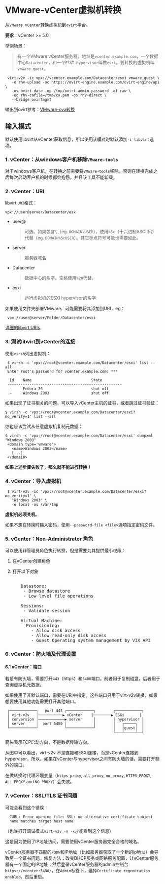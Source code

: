 # VMware-vCenter虚拟机转换

从`VMware vCenter`转换虚拟机到`ovirt`平台。

**要求**：vCenter >= 5.0

举例场景：

> 有一个VMware vCenter服务器，地址是`vcenter.example.com`，一个数据中心`Datacenter`，和一个`ESXI hypervisor`叫做`esxi`。要转换的虚拟机叫`vmware_guest`。

```shell
 virt-v2v -ic vpx://vcenter.example.com/Datacenter/esxi vmware_guest \
   -o rhv-upload -oc https://ovirt-engine.example.com/ovirt-engine/api \
   -os ovirt-data -op /tmp/ovirt-admin-password -of raw \
   -oo rhv-cafile=/tmp/ca.pem -oo rhv-direct \
   --bridge ovirtmgmt
```

输出到ovirt参考：[VMware-ova转换](VMware-ova转换.md)

## 输入模式

默认使用libvirt从vCenter获取信息，所以使用该模式时默认添加`-i libvirt`选项。

### 1. vCenter：从windows客户机移除`VMware-tools`

对于windows客户机，在转换之前需要将`VMware-tools`移除。否则在转换完成之后每次启动客户机的时候都会抱怨，并且该工具不能卸载。

### 2. vCenter：URI

libvirt `URI`格式：

```shell
vpx://user@server/Datacenter/esx
```

- user@

    > 可选。如果包含`\`（eg. `DOMAIN\USER`），使用`%5c`（十六进制ASCII码）代替（eg. `DOMAIN%5cUSER`）。其它标点符号可能也需要如此。

- server

    > 服务器域名

- Datacenter

    > 数据中心的名字。空格使用`%20`代替。

- esxi

    > 运行虚拟机的ESXI hypervisor的名字

如果使用文件夹部署VMware，可能需要将其添加到URI，eg：

```shell
 vpx://user@server/Folder/Datacenter/esxi
```

[详细的libvirt URIs](http://libvirt.org/drvesx.html)

### 3. 测试libvirt到vCenter的连接

使用`virsh`列出虚拟机：

```shell
 $ virsh -c 'vpx://root@vcenter.example.com/Datacenter/esxi' list --all
 Enter root's password for vcenter.example.com: ***
 
  Id    Name                           State
 ----------------------------------------------------
  -     Fedora 20                      shut off
  -     Windows 2003                   shut off
```

如果出现了证书相关的问题，可以导入vCenter主机的证书，或者跳过证书验证：

```shell
$ virsh -c 'vpx://root@vcenter.example.com/Datacenter/esxi?no_verify=1' list --all
```

你也应该尝试从任意虚拟机复制元数据：

```shell
$ virsh -c 'vpx://root@vcenter.example.com/Datacenter/esxi' dumpxml "Windows 2003"
 <domain type='vmware'>
   <name>Windows 2003</name>
   [...]
 </domain>
```

**如果上述步骤失败了，那么就不能进行转换！**

### 4. vCenter：导入虚拟机

```shell
 $ virt-v2v -ic 'vpx://root@vcenter.example.com/Datacenter/esxi?no_verify=1' \
   "Windows 2003" \
   -o local -os /var/tmp
```

**虚拟机必须关机**。

如果不想在转换时输入密码，使用`--password-file <file>`选项指定密码文件。

### 5. vCenter：Non-Administrator 角色

可以使用非管理员角色执行转换，但是需要为其提供最小权限：

1. 在vCenter创建角色

2. 打开以下对象
<pre>

      Datastore:
       - Browse datastore
       - Low level file operations
      
      Sessions:
       - Validate session
      
      Virtual Machine:
        Provisioning:
          - Allow disk access
          - Allow read-only disk access
          - Guest Operating system management by VIX API
</pre>

### 6. vCenter：防火墙及代理设置

#### 6.1 vCenter：端口

若是有防火墙，需要打开`443`（https）和`5480`端口。前者用于复制磁盘，后者用于查询虚拟机元数据。

如果使用了非默认端口，需要在URI中指定。这些端口只用于virt-v2v转换，如果想要使用其他功能需要打开其他端口。

```shell
 ┌────────────┐   port 443 ┌────────────┐        ┌────────────┐
 │ virt-v2v   │───────────▶ vCenter    │────────▶ ESXi       │
 │ conversion │────────────▶ server     │        │ hypervisor │
 │ server     │  port 5480 │            │        │   ┌─────┐  │
 └────────────┘            └────────────┘        │   │guest│  │
                                                 └───┴─────┴──┘
```

箭头表示TCP启动方向，不是数据传输方向。

从图中可以看出，virt-v2v 不是直接和ESXI连接，而是vCenter连接到hypervisor，所以，如果在vCenter与hypervisor之间有防火墙的话，需要打开额外的端口。

在做转换时代理环境变量（`https_proxy`, `all_proxy`, `no_proxy`, `HTTPS_PROXY`, `ALL_PROXY` and `NO_PROXY`）会失效。

### 7. vCenter：SSL/TLS 证书问题

可能会看到这个错误：

```shell
  CURL: Error opening file: SSL: no alternative certificate subject
  name matches target host name
```

（也许打开调试模式`virt-v2v -v -x`才能看到这个信息）

这是因为使用了IP地址访问，需要使用vCenter服务器完全合格的域名。

vCenter服务器不匹配的`FQDN`和IP地址（比如服务器获取了一个新的ip地址）会导致另一个证书问题。修复方法：改变DHCP服务或网络服务配置，让vCenter服务器有一个固定的IP地址；然后登录vCenter服务器的admin控制台`https://vcenter:5480/`，在`Admin`标签下，选择`Certificate regeneration enabled`，然后重启。
